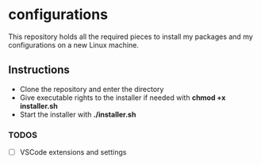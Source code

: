# configurations

This repository holds all the required pieces to install my packages and my configurations on a new Linux machine.

## Instructions

* Clone the repository and enter the directory
* Give executable rights to the installer if needed with **chmod +x installer.sh**
* Start the installer with **./installer.sh**

### TODOS

- [ ] VSCode extensions and settings
